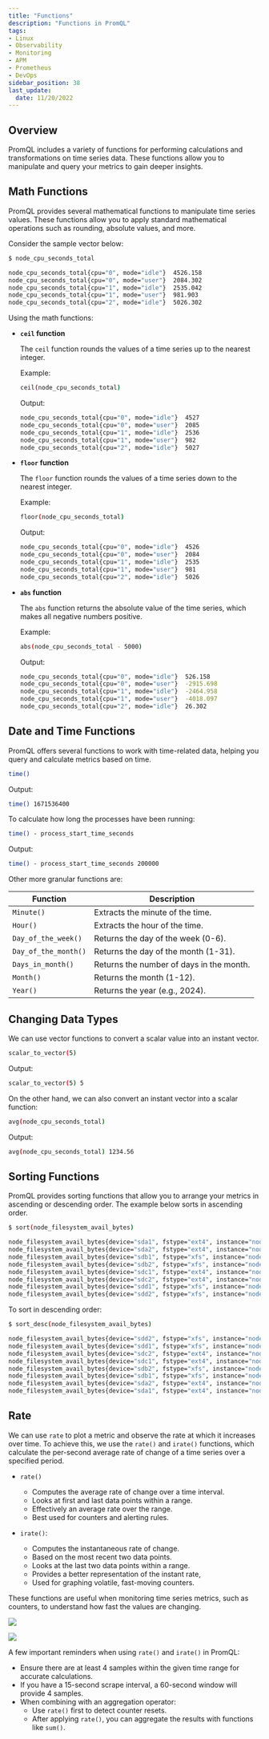 ```yaml
---
title: "Functions"
description: "Functions in PromQL"
tags: 
- Linux
- Observability
- Monitoring 
- APM
- Prometheus
- DevOps
sidebar_position: 38
last_update:
  date: 11/20/2022
---
```



## Overview

PromQL includes a variety of functions for performing calculations and transformations on time series data. These functions allow you to manipulate and query your metrics to gain deeper insights.

## Math Functions

PromQL provides several mathematical functions to manipulate time series values. These functions allow you to apply standard mathematical operations such as rounding, absolute values, and more.

Consider the sample vector below:

```bash
$ node_cpu_seconds_total

node_cpu_seconds_total{cpu="0", mode="idle"}  4526.158
node_cpu_seconds_total{cpu="0", mode="user"}  2084.302
node_cpu_seconds_total{cpu="1", mode="idle"}  2535.042
node_cpu_seconds_total{cpu="1", mode="user"}  981.903
node_cpu_seconds_total{cpu="2", mode="idle"}  5026.302
```

Using the math functions:

- **`ceil` function**

  The `ceil` function rounds the values of a time series up to the nearest integer.

  Example:

  ```bash
  ceil(node_cpu_seconds_total)
  ```

  Output:

  ```bash
  node_cpu_seconds_total{cpu="0", mode="idle"}  4527
  node_cpu_seconds_total{cpu="0", mode="user"}  2085
  node_cpu_seconds_total{cpu="1", mode="idle"}  2536
  node_cpu_seconds_total{cpu="1", mode="user"}  982
  node_cpu_seconds_total{cpu="2", mode="idle"}  5027
  ```

- **`floor` function**

  The `floor` function rounds the values of a time series down to the nearest integer.

  Example:

  ```bash
  floor(node_cpu_seconds_total)
  ```

  Output:

  ```bash
  node_cpu_seconds_total{cpu="0", mode="idle"}  4526
  node_cpu_seconds_total{cpu="0", mode="user"}  2084
  node_cpu_seconds_total{cpu="1", mode="idle"}  2535
  node_cpu_seconds_total{cpu="1", mode="user"}  981
  node_cpu_seconds_total{cpu="2", mode="idle"}  5026
  ```

- **`abs` function**

  The `abs` function returns the absolute value of the time series, which makes all negative numbers positive.

  Example:

  ```bash
  abs(node_cpu_seconds_total - 5000)
  ```

  Output:

  ```bash
  node_cpu_seconds_total{cpu="0", mode="idle"}  526.158
  node_cpu_seconds_total{cpu="0", mode="user"}  -2915.698
  node_cpu_seconds_total{cpu="1", mode="idle"}  -2464.958
  node_cpu_seconds_total{cpu="1", mode="user"}  -4018.097
  node_cpu_seconds_total{cpu="2", mode="idle"}  26.302
  ```


## Date and Time Functions 

PromQL offers several functions to work with time-related data, helping you query and calculate metrics based on time. 

```bash
time() 
```

Output:

```bash
time() 1671536400
```

To calculate how long the processes have been running:

```bash
time() - process_start_time_seconds
```

Output:

```bash
time() - process_start_time_seconds 200000
```

Other more granular functions are:

| Function           | Description                                  |
|--------------------|----------------------------------------------|
| `Minute()`         | Extracts the minute of the time.             |
| `Hour()`           | Extracts the hour of the time.               |
| `Day_of_the_week()`| Returns the day of the week (0-6).           |
| `Day_of_the_month()`| Returns the day of the month (1-31).         |
| `Days_in_month()`  | Returns the number of days in the month.     |
| `Month()`          | Returns the month (1-12).                    |
| `Year()`           | Returns the year (e.g., 2024).               |


## Changing Data Types 

We can use vector functions to convert a scalar value into an instant vector.

```bash
scalar_to_vector(5) 
```

Output:

```bash
scalar_to_vector(5) 5
```

On the other hand, we can also convert an instant vector into a scalar function:

```bash
avg(node_cpu_seconds_total) 
```

Output:

```bash
avg(node_cpu_seconds_total) 1234.56
```


## Sorting Functions 

PromQL provides sorting functions that allow you to arrange your metrics in ascending or descending order. The example below sorts in ascending order.

```bash
$ sort(node_filesystem_avail_bytes)

node_filesystem_avail_bytes{device="sda1", fstype="ext4", instance="node1"}       1023
node_filesystem_avail_bytes{device="sda2", fstype="ext4", instance="node1"}       1587
node_filesystem_avail_bytes{device="sdb1", fstype="xfs", instance="node1"}        2003
node_filesystem_avail_bytes{device="sdb2", fstype="xfs", instance="node1"}        2459
node_filesystem_avail_bytes{device="sdc1", fstype="ext4", instance="node1"}       3067
node_filesystem_avail_bytes{device="sdc2", fstype="ext4", instance="node1"}       3672
node_filesystem_avail_bytes{device="sdd1", fstype="xfs", instance="node1"}        4321
node_filesystem_avail_bytes{device="sdd2", fstype="xfs", instance="node1"}        5184
```

To sort in descending order:

```bash
$ sort_desc(node_filesystem_avail_bytes) 

node_filesystem_avail_bytes{device="sdd2", fstype="xfs", instance="node1"}        5184
node_filesystem_avail_bytes{device="sdd1", fstype="xfs", instance="node1"}        4321
node_filesystem_avail_bytes{device="sdc2", fstype="ext4", instance="node1"}       3672
node_filesystem_avail_bytes{device="sdc1", fstype="ext4", instance="node1"}       3067
node_filesystem_avail_bytes{device="sdb2", fstype="xfs", instance="node1"}        2459
node_filesystem_avail_bytes{device="sdb1", fstype="xfs", instance="node1"}        2003
node_filesystem_avail_bytes{device="sda2", fstype="ext4", instance="node1"}       1587
node_filesystem_avail_bytes{device="sda1", fstype="ext4", instance="node1"}       1023
```

## Rate 

We can use `rate` to plot a metric and observe the rate at which it increases over time. To achieve this, we use the `rate()` and `irate()` functions, which calculate the per-second average rate of change of a time series over a specified period.

- `rate()`
    - Computes the average rate of change over a time interval.
    - Looks at first and last data points within a range.
    - Effectively an average rate over the range.
    - Best used for counters and alerting rules.

- `irate()`: 
    - Computes the instantaneous rate of change. 
    - Based on the most recent two data points.
    - Looks at the last two data points within a range.
    - Provides a better representation of the instant rate,
    - Used for graphing volatile, fast-moving counters.

These functions are useful when monitoring time series metrics, such as counters, to understand how fast the values are changing.


![](/img/docs/12132024-Observability-Prometheus-rates-irates.png)

![](/img/docs/12132024-Observability-Prometheus-rates-irates-2.png)


A few important reminders when using `rate()` and `irate()` in PromQL:

- Ensure there are at least 4 samples within the given time range for accurate calculations.
- If you have a 15-second scrape interval, a 60-second window will provide 4 samples.
- When combining with an aggregation operator:
  - Use `rate()` first to detect counter resets.
  - After applying `rate()`, you can aggregate the results with functions like `sum()`.
